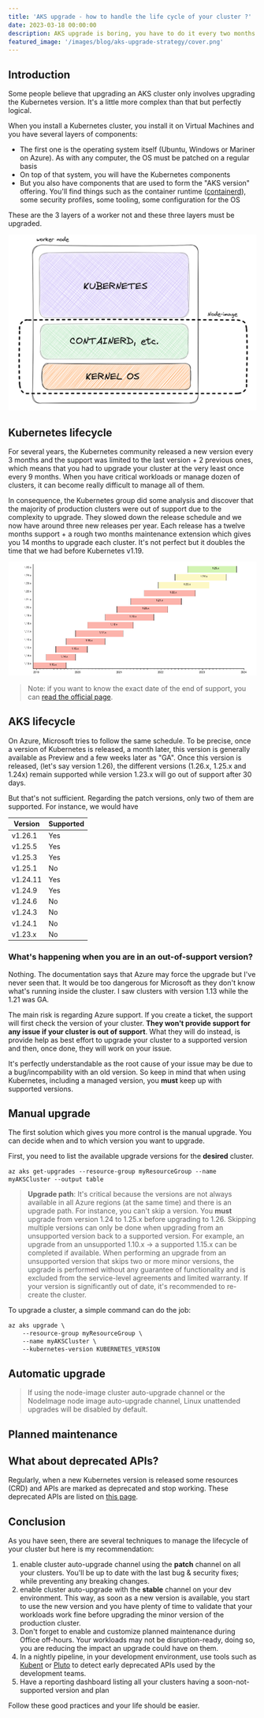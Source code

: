 ```yaml
---
title: 'AKS upgrade - how to handle the life cycle of your cluster ?'
date: 2023-03-18 00:00:00
description: AKS upgrade is boring, you have to do it every two months. Trying to figure out how to do it easily?
featured_image: '/images/blog/aks-upgrade-strategy/cover.png'
---
```


## Introduction

Some people believe that upgrading an AKS cluster only involves upgrading the Kubernetes version. It's a little more complex than that but perfectly logical.

When you install a Kubernetes cluster, you install it on Virtual Machines and you have several layers of components:

- The first one is the operating system itself (Ubuntu, Windows or Mariner on Azure). As with any computer, the OS must be patched on a regular basis
- On top of that system, you will have the Kubernetes components
- But you also have components that are used to form the "AKS version" offering. You'll find things such as the container runtime ([containerd](https://containerd.io/)), some security profiles, some tooling, some configuration for the OS

These are the 3 layers of a worker not and these three layers must be upgraded.

![Upgrade layers](../images/blog/aks-upgrade-strategy/upgrade%20layer.png)

## Kubernetes lifecycle

For several years, the Kubernetes community released a new version every 3 months and the support was limited to the last version + 2 previous ones, which means that you had to upgrade your cluster at the very least once every 9 months. When you have critical workloads or manage dozen of clusters, it can become really difficult to manage all of them.

In consequence, the Kubernetes group did some analysis and discover that the majority of production clusters were out of support due to the complexity to upgrade. They slowed down the release schedule and we now have around three new releases per year. Each release has a twelve months support + a rough two months maintenance extension which gives you 14 months to upgrade each cluster. It's not perfect but it doubles the time that we had before Kubernetes v1.19.

![Version & releases](../images/blog/aks-upgrade-strategy/version.png)

> Note: if you want to know the exact date of the end of support, you can [read the official page](https://kubernetes.io/releases/patch-releases/#support-period).

## AKS lifecycle

On Azure, Microsoft tries to follow the same schedule. To be precise, once a version of Kubernetes is released, a month later, this version is generally available as Preview and a few weeks later as "GA". Once this version is released, (let's say version 1.26), the different versions (1.26.x, 1.25.x and 1.24x) remain supported while version 1.23.x will go out of support after 30 days.

But that's not sufficient. Regarding the patch versions, only two of them are supported. For instance, we would have

| Version  | Supported |
|---|---|
| v1.26.1 | Yes |
| v1.25.5 | Yes |
| v1.25.3 | Yes |
| v1.25.1 | No |
| v1.24.11 | Yes |
| v1.24.9 | Yes|
| v1.24.6 | No |
| v1.24.3 | No |
| v1.24.1 | No |
| v1.23.x | No |

### What's happening when you are in an out-of-support version?

Nothing. The documentation says that Azure may force the upgrade but I've never seen that. It would be too dangerous for Microsoft as they don't know what's running inside the cluster. I saw clusters with version 1.13 while the 1.21 was GA.

The main risk is regarding Azure support. If you create a ticket, the support will first check the version of your cluster. **They won't provide support for any issue if your cluster is out of support**.
What they will do instead, is provide help as best effort to upgrade your cluster to a supported version and then, once done, they will work on your issue.

It's perfectly understandable as the root cause of your issue may be due to a bug/incompability with an old version. So keep in mind that when using Kubernetes, including a managed version, you **must** keep up with supported versions.

## Manual upgrade

The first solution which gives you more control is the manual upgrade. You can decide when and to which version you want to upgrade.

First, you need to list the available upgrade versions for the **desired** cluster.

```cli
az aks get-upgrades --resource-group myResourceGroup --name myAKSCluster --output table
```

> **Upgrade path**: It's critical because the versions are not always available in all Azure regions (at the same time) and there is an upgrade path. For instance, you can't skip a version. You **must** upgrade from version 1.24 to 1.25.x before upgrading to 1.26.
Skipping multiple versions can only be done when upgrading from an unsupported version back to a supported version. For example, an upgrade from an unsupported 1.10.x -> a supported 1.15.x can be completed if available. When performing an upgrade from an unsupported version that skips two or more minor versions, the upgrade is performed without any guarantee of functionality and is excluded from the service-level agreements and limited warranty. If your version is significantly out of date, it's recommended to re-create the cluster.

To upgrade a cluster, a simple command can do the job:

```cli
az aks upgrade \
    --resource-group myResourceGroup \
    --name myAKSCluster \
    --kubernetes-version KUBERNETES_VERSION
```

## Automatic upgrade

> If using the node-image cluster auto-upgrade channel or the NodeImage node image auto-upgrade channel, Linux unattended upgrades will be disabled by default.

## Planned maintenance

## What about deprecated APIs?

Regularly, when a new Kubernetes version is released some resources (CRD) and APIs are marked as deprecated and stop working. These deprecated APIs are listed on [this page](https://kubernetes.io/docs/reference/using-api/deprecation-guide/).

## Conclusion

As you have seen, there are several techniques to manage the lifecycle of your cluster but here is my recommendation:

1. enable cluster auto-upgrade channel using the **patch** channel on all your clusters. You'll be up to date with the last bug & security fixes; while preventing any breaking changes.
2. enable cluster auto-upgrade with the **stable** channel on your dev environment. This way, as soon as a new version is available, you start to use the new version and you have plenty of time to validate that your workloads work fine before upgrading the minor version of the production cluster.
3. Don't forget to enable and customize planned maintenance during Office off-hours. Your workloads may not be disruption-ready, doing so, you are reducing the impact an upgrade could have on them.
4. In a nightly pipeline, in your development environment, use tools such as [Kubent](https://github.com/doitintl/kube-no-trouble) or [Pluto](https://github.com/FairwindsOps/pluto) to detect early deprecated APIs used by the development teams.
5. Have a reporting dashboard listing all your clusters having a soon-not-supported version and plan

Follow these good practices and your life should be easier.
